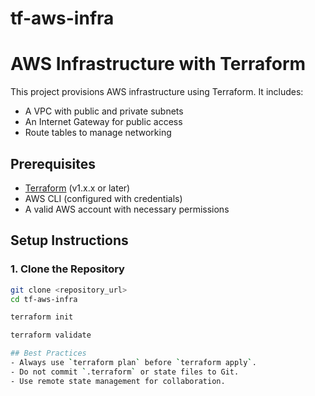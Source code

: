 # tf-aws-infra

# AWS Infrastructure with Terraform

This project provisions AWS infrastructure using Terraform. It includes:
- A VPC with public and private subnets
- An Internet Gateway for public access
- Route tables to manage networking


## Prerequisites
- [Terraform](https://developer.hashicorp.com/terraform/downloads) (v1.x.x or later)
- AWS CLI (configured with credentials)
- A valid AWS account with necessary permissions

## Setup Instructions

### 1. Clone the Repository
```sh
git clone <repository_url>
cd tf-aws-infra

terraform init

terraform validate

## Best Practices
- Always use `terraform plan` before `terraform apply`.
- Do not commit `.terraform` or state files to Git.
- Use remote state management for collaboration.

